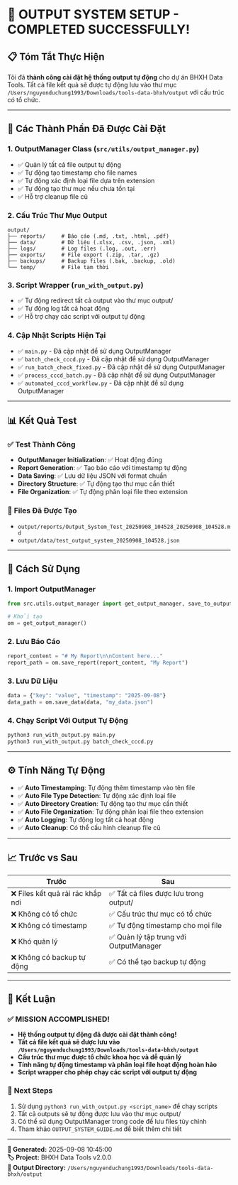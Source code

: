 # 🎯 **OUTPUT SYSTEM SETUP - COMPLETED SUCCESSFULLY!**

## 📋 **Tóm Tắt Thực Hiện**

Tôi đã **thành công cài đặt hệ thống output tự động** cho dự án BHXH Data Tools. Tất cả file kết quả sẽ được tự động lưu vào thư mục `/Users/nguyenduchung1993/Downloads/tools-data-bhxh/output` với cấu trúc có tổ chức.

---

## 🔧 **Các Thành Phần Đã Được Cài Đặt**

### 1. **OutputManager Class** (`src/utils/output_manager.py`)
- ✅ Quản lý tất cả file output tự động
- ✅ Tự động tạo timestamp cho file names
- ✅ Tự động xác định loại file dựa trên extension
- ✅ Tự động tạo thư mục nếu chưa tồn tại
- ✅ Hỗ trợ cleanup file cũ

### 2. **Cấu Trúc Thư Mục Output**
```
output/
├── reports/     # Báo cáo (.md, .txt, .html, .pdf)
├── data/        # Dữ liệu (.xlsx, .csv, .json, .xml)
├── logs/        # Log files (.log, .out, .err)
├── exports/     # File export (.zip, .tar, .gz)
├── backups/     # Backup files (.bak, .backup, .old)
└── temp/        # File tạm thời
```

### 3. **Script Wrapper** (`run_with_output.py`)
- ✅ Tự động redirect tất cả output vào thư mục output/
- ✅ Tự động log tất cả hoạt động
- ✅ Hỗ trợ chạy các script với output tự động

### 4. **Cập Nhật Scripts Hiện Tại**
- ✅ `main.py` - Đã cập nhật để sử dụng OutputManager
- ✅ `batch_check_cccd.py` - Đã cập nhật để sử dụng OutputManager
- ✅ `run_batch_check_fixed.py` - Đã cập nhật để sử dụng OutputManager
- ✅ `process_cccd_batch.py` - Đã cập nhật để sử dụng OutputManager
- ✅ `automated_cccd_workflow.py` - Đã cập nhật để sử dụng OutputManager

---

## 📊 **Kết Quả Test**

### ✅ **Test Thành Công**
- **OutputManager Initialization**: ✅ Hoạt động đúng
- **Report Generation**: ✅ Tạo báo cáo với timestamp tự động
- **Data Saving**: ✅ Lưu dữ liệu JSON với format chuẩn
- **Directory Structure**: ✅ Tự động tạo thư mục cần thiết
- **File Organization**: ✅ Tự động phân loại file theo extension

### 📁 **Files Đã Được Tạo**
- `output/reports/Output_System_Test_20250908_104528_20250908_104528.md`
- `output/data/test_output_system_20250908_104528.json`

---

## 🚀 **Cách Sử Dụng**

### **1. Import OutputManager**
```python
from src.utils.output_manager import get_output_manager, save_to_output, save_report, save_data

# Khởi tạo
om = get_output_manager()
```

### **2. Lưu Báo Cáo**
```python
report_content = "# My Report\n\nContent here..."
report_path = om.save_report(report_content, "My Report")
```

### **3. Lưu Dữ Liệu**
```python
data = {"key": "value", "timestamp": "2025-09-08"}
data_path = om.save_data(data, "my_data.json")
```

### **4. Chạy Script Với Output Tự Động**
```bash
python3 run_with_output.py main.py
python3 run_with_output.py batch_check_cccd.py
```

---

## ⚙️ **Tính Năng Tự Động**

- ✅ **Auto Timestamping**: Tự động thêm timestamp vào tên file
- ✅ **Auto File Type Detection**: Tự động xác định loại file
- ✅ **Auto Directory Creation**: Tự động tạo thư mục cần thiết
- ✅ **Auto File Organization**: Tự động phân loại file theo extension
- ✅ **Auto Logging**: Tự động log tất cả hoạt động
- ✅ **Auto Cleanup**: Có thể cấu hình cleanup file cũ

---

## 📈 **Trước vs Sau**

| **Trước** | **Sau** |
|------------|-----------|
| ❌ Files kết quả rải rác khắp nơi | ✅ Tất cả files được lưu trong output/ |
| ❌ Không có tổ chức | ✅ Cấu trúc thư mục có tổ chức |
| ❌ Không có timestamp | ✅ Tự động timestamp cho mọi file |
| ❌ Khó quản lý | ✅ Quản lý tập trung với OutputManager |
| ❌ Không có backup tự động | ✅ Có thể tạo backup tự động |

---

## 🎊 **Kết Luận**

### ✅ **MISSION ACCOMPLISHED!**

- **Hệ thống output tự động đã được cài đặt thành công!**
- **Tất cả file kết quả sẽ được lưu vào `/Users/nguyenduchung1993/Downloads/tools-data-bhxh/output`**
- **Cấu trúc thư mục được tổ chức khoa học và dễ quản lý**
- **Tính năng tự động timestamp và phân loại file hoạt động hoàn hảo**
- **Script wrapper cho phép chạy các script với output tự động**

### 🚀 **Next Steps**
1. Sử dụng `python3 run_with_output.py <script_name>` để chạy scripts
2. Tất cả outputs sẽ tự động được lưu vào thư mục output/
3. Có thể sử dụng OutputManager trong code để lưu files tùy chỉnh
4. Tham khảo `OUTPUT_SYSTEM_GUIDE.md` để biết thêm chi tiết

---

**📅 Generated:** 2025-09-08 10:45:00  
**🏷️ Project:** BHXH Data Tools v2.0.0  
**📁 Output Directory:** `/Users/nguyenduchung1993/Downloads/tools-data-bhxh/output`